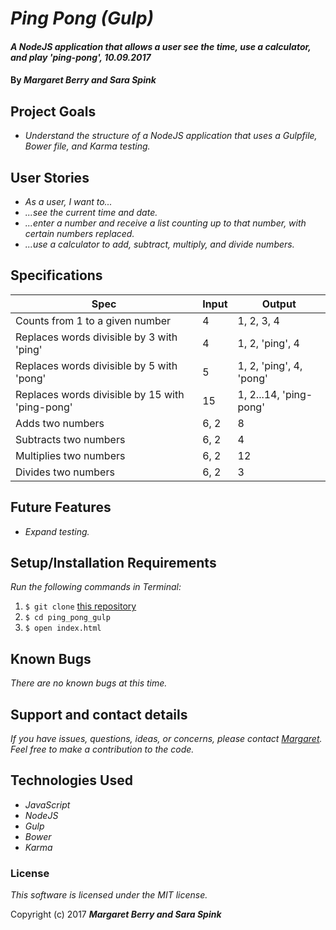 # _Ping Pong (Gulp)_

#### _A NodeJS application that allows a user see the time, use a calculator, and play 'ping-pong', 10.09.2017_

#### By _**Margaret Berry and Sara Spink**_

## Project Goals
* _Understand the structure of a NodeJS application that uses a Gulpfile, Bower file, and Karma testing._

## User Stories
* _As a user, I want to..._
* _...see the current time and date._
* _...enter a number and receive a list counting up to that number, with certain numbers replaced._
* _...use a calculator to add, subtract, multiply, and divide numbers._

## Specifications
| Spec              | Input | Output |
|-------------------|-------|--------|
| Counts from 1 to a given number     | 4    | 1, 2, 3, 4      |
| Replaces words divisible by 3 with 'ping'     | 4    | 1, 2, 'ping', 4      |
| Replaces words divisible by 5 with 'pong'     | 5    | 1, 2, 'ping', 4, 'pong'      |
| Replaces words divisible by 15 with 'ping-pong'     | 15    | 1, 2...14, 'ping-pong'      |
| Adds two numbers     | 6, 2    | 8      |
| Subtracts two numbers     | 6, 2     | 4      |
| Multiplies two numbers     | 6, 2     | 12      |
| Divides two numbers     | 6, 2     | 3      |

## Future Features
* _Expand testing._

## Setup/Installation Requirements
_Run the following commands in Terminal:_

1. `$ git clone` [this repository](https://github.com/codemargaret/ping_pong_gulp.git)
2. `$ cd ping_pong_gulp`
3. `$ open index.html`

## Known Bugs
_There are no known bugs at this time._

## Support and contact details
_If you have issues, questions, ideas, or concerns, please contact [Margaret](codeberry1@gmail.com). Feel free to make a contribution to the code._

## Technologies Used
* _JavaScript_
* _NodeJS_
* _Gulp_
* _Bower_
* _Karma_

### License
*This software is licensed under the MIT license.*

Copyright (c) 2017 **_Margaret Berry and Sara Spink_**
